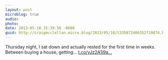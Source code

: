 ```yaml
---
layout: post
microblog: true
audio: 
photo: 
date: 2013-05-18 15:39:56 -0600
guid: http://craigmcclellan.micro.blog/2013/05/18/t335872406352719874.html
---
```

Thursday night, I sat down and actually rested for the first time in weeks. Between buying a house, getting... [t.co/yJz2A1i9a...](http://t.co/yJz2A1i9a6)
